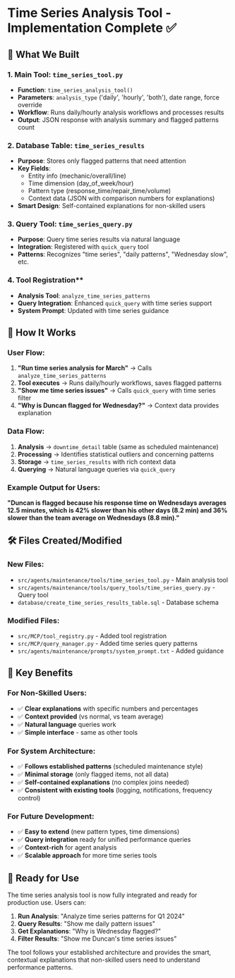 # Time Series Analysis Tool - Implementation Complete ✅

## 🎯 **What We Built**

### **1. Main Tool: `time_series_tool.py`**
- **Function**: `time_series_analysis_tool()`
- **Parameters**: `analysis_type` ('daily', 'hourly', 'both'), date range, force override
- **Workflow**: Runs daily/hourly analysis workflows and processes results
- **Output**: JSON response with analysis summary and flagged patterns count

### **2. Database Table: `time_series_results`**
- **Purpose**: Stores only flagged patterns that need attention
- **Key Fields**: 
  - Entity info (mechanic/overall/line)
  - Time dimension (day_of_week/hour) 
  - Pattern type (response_time/repair_time/volume)
  - Context data (JSON with comparison numbers for explanations)
- **Smart Design**: Self-contained explanations for non-skilled users

### **3. Query Tool: `time_series_query.py`**
- **Purpose**: Query time series results via natural language
- **Integration**: Registered with `quick_query` tool
- **Patterns**: Recognizes "time series", "daily patterns", "Wednesday slow", etc.

### **4. Tool Registration****
- **Analysis Tool**: `analyze_time_series_patterns` 
- **Query Integration**: Enhanced `quick_query` with time series support
- **System Prompt**: Updated with time series guidance

## 🔄 **How It Works**

### **User Flow:**
1. **"Run time series analysis for March"** → Calls `analyze_time_series_patterns`
2. **Tool executes** → Runs daily/hourly workflows, saves flagged patterns
3. **"Show me time series issues"** → Calls `quick_query` with time series filter
4. **"Why is Duncan flagged for Wednesday?"** → Context data provides explanation

### **Data Flow:**
1. **Analysis** → `downtime_detail` table (same as scheduled maintenance)
2. **Processing** → Identifies statistical outliers and concerning patterns  
3. **Storage** → `time_series_results` with rich context data
4. **Querying** → Natural language queries via `quick_query`

### **Example Output for Users:**
**"Duncan is flagged because his response time on Wednesdays averages 12.5 minutes, which is 42% slower than his other days (8.2 min) and 36% slower than the team average on Wednesdays (8.8 min)."**

## 🛠️ **Files Created/Modified**

### **New Files:**
- `src/agents/maintenance/tools/time_series_tool.py` - Main analysis tool
- `src/agents/maintenance/tools/query_tools/time_series_query.py` - Query tool
- `database/create_time_series_results_table.sql` - Database schema

### **Modified Files:**
- `src/MCP/tool_registry.py` - Added tool registration
- `src/MCP/query_manager.py` - Added time series query patterns  
- `src/agents/maintenance/prompts/system_prompt.txt` - Added guidance

## 🎯 **Key Benefits**

### **For Non-Skilled Users:**
- ✅ **Clear explanations** with specific numbers and percentages
- ✅ **Context provided** (vs normal, vs team average)
- ✅ **Natural language** queries work
- ✅ **Simple interface** - same as other tools

### **For System Architecture:**
- ✅ **Follows established patterns** (scheduled maintenance style)
- ✅ **Minimal storage** (only flagged items, not all data)
- ✅ **Self-contained explanations** (no complex joins needed)
- ✅ **Consistent with existing tools** (logging, notifications, frequency control)

### **For Future Development:**
- ✅ **Easy to extend** (new pattern types, time dimensions)
- ✅ **Query integration** ready for unified performance queries
- ✅ **Context-rich** for agent analysis
- ✅ **Scalable approach** for more time series tools

## 🚀 **Ready for Use**

The time series analysis tool is now fully integrated and ready for production use. Users can:

1. **Run Analysis**: "Analyze time series patterns for Q1 2024"
2. **Query Results**: "Show me daily pattern issues" 
3. **Get Explanations**: "Why is Wednesday flagged?"
4. **Filter Results**: "Show me Duncan's time series issues"

The tool follows your established architecture and provides the smart, contextual explanations that non-skilled users need to understand performance patterns.
